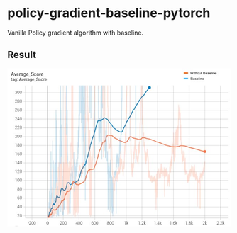 # policy-gradient-baseline-pytorch
Vanilla Policy gradient algorithm with baseline. 

## Result
<p align="center">
  <img src="results/cartpole_result.jpg"/>
</p>

